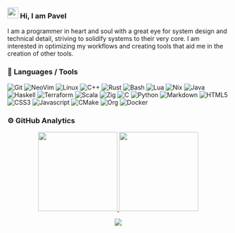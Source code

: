 ### <img src="https://media.giphy.com/media/hvRJCLFzcasrR4ia7z/giphy.gif" width="25px"> Hi, I am Pavel

I am a programmer in heart and soul with a great eye for system design and technical detail, striving to solidify systems to their very core. I am interested in optimizing my workflows and creating tools that aid me in the creation of other tools.

### 🔧 Languages / Tools

![Git](https://img.shields.io/badge/-Git-05122A?style=flat&logo=git)
![NeoVim](https://img.shields.io/badge/-NeoVim-05122A?style=flat&logo=neovim&logoColor=4B9E4B)
![Linux](https://img.shields.io/badge/-Linux-05122A?style=flat&logo=linux)
![C++](https://img.shields.io/badge/-C++-05122A?style=flat&logo=cplusplus&logoColor=00589D)
![Rust](https://img.shields.io/badge/-Rust-05122A?style=flat&logo=rust&logoColor=F74B00)
![Bash](https://img.shields.io/badge/-Bash-05122A?style=flat&logo=gnu-bash&logoColor=4EAA25)
![Lua](https://img.shields.io/badge/-Lua-05122A?style=flat&logo=lua&logoColor=0062CC)
![Nix](https://img.shields.io/badge/-Nix-05122A?style=flat&logo=nix&logoColor=3C9CD7)
![Java](https://img.shields.io/badge/-Java-05122A?style=flat&logo=java&logoColor=F48218)
![Haskell](https://img.shields.io/badge/-Haskell-05122A?style=flat&logo=haskell&logoColor=B218F4)
![Terraform](https://img.shields.io/badge/-Terraform-05122A?style=flat&logo=terraform&logoColor=B218F4)
![Scala](https://img.shields.io/badge/-Scala-05122A?style=flat&logo=scala&logoColor=EB0102)
![Zig](https://img.shields.io/badge/-Zig-05122A?style=flat&logo=zig&logoColor=F7A41D)
![C](https://img.shields.io/badge/-C-05122A?style=flat&logo=c&logoColor=00589D)
![Python](https://img.shields.io/badge/-Python-05122A?style=flat&logo=python)
![Markdown](https://img.shields.io/badge/-Markdown-05122A?style=flat&logo=markdown)
![HTML5](https://img.shields.io/badge/-HTML5-05122A?style=flat&logo=html5&logoColor=F48218)
![CSS3](https://img.shields.io/badge/-CSS3-05122A?style=flat&logo=css3&logoColor=3C9CD7)
![Javascript](https://img.shields.io/badge/-JavaScipt-05122A?style=flat&logo=javascript)
![CMake](https://img.shields.io/badge/-CMake-05122A?style=flat&logo=cmake)
![Org](https://img.shields.io/badge/-Org-05122A?style=flat&logo=org)
![Docker](https://img.shields.io/badge/-Docker-05122A?style=flat&logo=docker&logoColor=1993EF)

### ⚙️  GitHub Analytics

<p align="center">
<a href="https://github.com/reo101">
  <img height="180em" src="https://github-readme-stats-eight-theta.vercel.app/api?username=reo101&show_icons=true&theme=merko&include_all_commits=true&count_private=true"/>
  <img height="180em" src="https://github-readme-stats-eight-theta.vercel.app/api/top-langs/?username=reo101&layout=compact&langs_count=8&theme=merko"/>
</a>
</p>

<p align="center">
  <img src="https://raw.githubusercontent.com/reo101/reo101/output/github-contribution-grid-snake.svg" />
</p>
